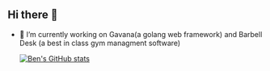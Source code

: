 ## Hi there 👋

- 🔭 I’m currently working on Gavana(a golang web framework) and Barbell Desk (a best in class gym managment software)

  [![Ben's GitHub stats](https://github-readme-stats.vercel.app/api?username=bendowlingtech)](https://github.com/bendowlingtech/github-readme-stats)
